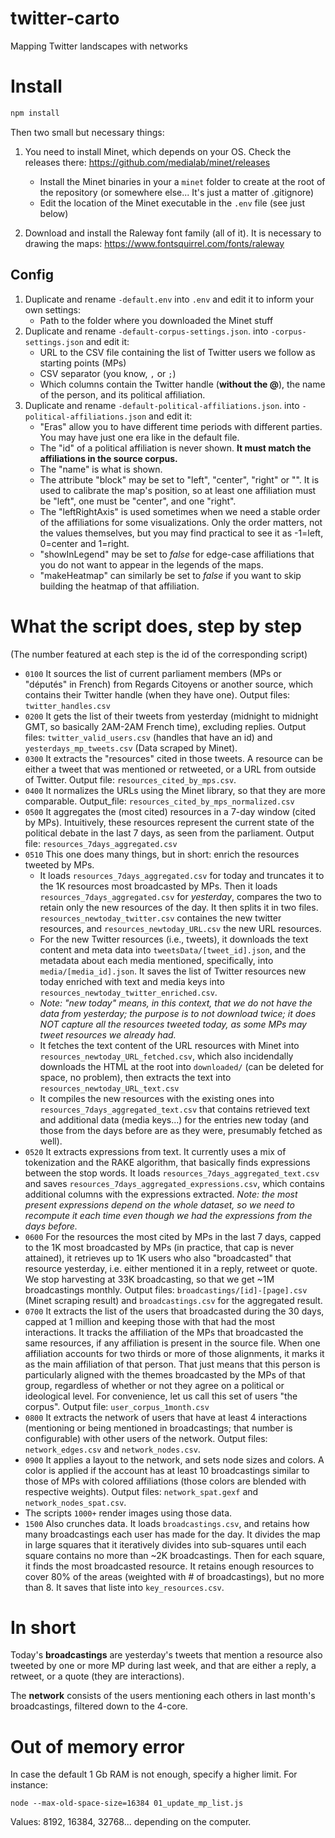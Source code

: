 # twitter-carto
Mapping Twitter landscapes with networks

# Install

```js
npm install
```

Then two small but necessary things:

1. You need to install Minet, which depends on your OS. Check the releases there: https://github.com/medialab/minet/releases
	* Install the Minet binaries in your a ```minet``` folder to create at the root of the repository (or somewhere else... It's just a matter of .gitignore)
	* Edit the location of the Minet executable in the ```.env``` file (see just below)

2. Download and install the Raleway font family (all of it). It is necessary to drawing the maps: https://www.fontsquirrel.com/fonts/raleway

## Config

1. Duplicate and rename ```-default.env``` into ```.env``` and edit it to inform your own settings:
	* Path to the folder where you downloaded the Minet stuff
2. Duplicate and rename ```-default-corpus-settings.json```.  into ```-corpus-settings.json``` and edit it:
	* URL to the CSV file containing the list of Twitter users we follow as starting points (MPs)
	* CSV separator (you know, ```,``` or ```;```)
	* Which columns contain the Twitter handle (**without the @**), the name of the person, and its political affiliation.
3. Duplicate and rename ```-default-political-affiliations.json```.  into ```-political-affiliations.json``` and edit it:
	* "Eras" allow you to have different time periods with different parties. You may have just one era like in the default file.
	* The "id" of a political affiliation is never shown. **It must match the affiliations in the source corpus.**
	* The "name" is what is shown.
	* The attribute "block" may be set to "left", "center", "right" or "". It is used to calibrate the map's position, so at least one affiliation must be "left", one must be "center", and one "right".
	* The "leftRightAxis" is used sometimes when we need a stable order of the affiliations for some visualizations. Only the order matters, not the values themselves, but you may find practical to see it as -1=left, 0=center and 1=right.
	* "showInLegend" may be set to *false* for edge-case affiliations that you do not want to appear in the legends of the maps.
	* "makeHeatmap" can similarly be set to *false* if you want to skip building the heatmap of that affiliation.

# What the script does, step by step

(The number featured at each step is the id of the corresponding script)

* ```0100``` It sources the list of current parliament members (MPs or "députés" in French) from Regards Citoyens or another source, which contains their Twitter handle (when they have one). Output files: ```twitter_handles.csv```
* ```0200``` It gets the list of their tweets from yesterday (midnight to midnight GMT, so basically 2AM-2AM French time), excluding replies. Output files: ```twitter_valid_users.csv``` (handles that have an id) and ```yesterdays_mp_tweets.csv``` (Data scraped by Minet).
* ```0300``` It extracts the "resources" cited in those tweets. A resource can be either a tweet that was mentioned or retweeted, or a URL from outside of Twitter. Output file: ```resources_cited_by_mps.csv```.
* ```0400``` It normalizes the URLs using the Minet library, so that they are more comparable. Output_file: ```resources_cited_by_mps_normalized.csv```
* ```0500``` It aggregates the (most cited) resources in a 7-day window (cited by MPs). Intuitively, these resources represent the current state of the political debate in the last 7 days, as seen from the parliament. Output file: ```resources_7days_aggregated.csv```
* ```0510``` This one does many things, but in short: enrich the resources tweeted by MPs.
	* It loads ```resources_7days_aggregated.csv``` for today and truncates it to the 1K resources most broadcasted by MPs. Then it loads ```resources_7days_aggregated.csv``` for *yesterday*, compares the two to retain only the new resources of the day. It then splits it in two files. ```resources_newtoday_twitter.csv``` containes the new twitter resources, and ```resources_newtoday_URL.csv``` the new URL resources.
	* For the new Twitter resources (i.e., tweets), it downloads the text content and meta data into ```tweetsData/[tweet_id].json```, and the metadata about each media mentioned, specifically, into ```media/[media_id].json```. It saves the list of Twitter resources new today enriched with text and media keys into ```resources_newtoday_twitter_enriched.csv```. 
	* *Note: "new today" means, in this context, that we do not have the data from yesterday; the purpose is to not download twice; it does NOT capture all the resources tweeted today, as some MPs may tweet resources we already had.*
	<!--* It downloads the thumbnails of each media new today into ```media-images/``` and saves the list of media from the Twitter resources new today into ```media_newtoday.csv```.-->
	* It fetches the text content of the URL resources with Minet into ```resources_newtoday_URL_fetched.csv```, which also incidendally downloads the HTML at the root into ```downloaded/``` (can be deleted for space, no problem), then extracts the text into ```resources_newtoday_URL_text.csv```
	* It compiles the new resources with the existing ones into ```resources_7days_aggregated_text.csv``` that contains retrieved text and additional data (media keys...) for the entries new today (and those from the days before are as they were, presumably fetched as well).
* ```0520``` It extracts expressions from text. It currently uses a mix of tokenization and the RAKE algorithm, that basically finds expressions between the stop words. It loads ```resources_7days_aggregated_text.csv``` and saves ```resources_7days_aggregated_expressions.csv```, which contains additional columns with the expressions extracted. *Note: the most present expressions depend on the whole dataset, so we need to recompute it each time even though we had the expressions from the days before.*
* ```0600``` For the resources the most cited by MPs in the last 7 days, capped to the 1K most broadcasted by MPs (in practice, that cap is never attained), it retrieves up to 1K users who also "broadcasted" that resource yesterday, i.e. either mentioned it in a reply, retweet or quote. We stop harvesting at 33K broadcasting, so that we get ~1M broadcastings monthly. Output files: ```broadcastings/[id]-[page].csv``` (Minet scraping result) and ```broadcastings.csv``` for the aggregated result. 
* ```0700``` It extracts the list of the users that broadcasted during the 30 days, capped at 1 million and keeping those with that had the most interactions. It tracks the affiliation of the MPs that broadcasted the same resources, if any affiliation is present in the source file. When one affiliation accounts for two thirds or more of those alignments, it marks it as the main affiliation of that person. That just means that this person is particularly aligned with the themes broadcasted by the MPs of that group, regardless of whether or not they agree on a political or ideological level. For convenience, let us call this set of users "the corpus". Output file: ```user_corpus_1month.csv```
* ```0800``` It extracts the network of users that have at least 4 interactions (mentioning or being mentioned in broadcastings; that number is configurable) with other users of the network. Output files: ```network_edges.csv``` and ```network_nodes.csv```.
* ```0900``` It applies a layout to the network, and sets node sizes and colors. A color is applied if the account has at least 10 broadcastings similar to those of MPs with colored affiliations (those colors are blended with respective weights). Output files: ```network_spat.gexf``` and ```network_nodes_spat.csv```.
* The scripts ```1000+``` render images using those data.
* ```1500``` Also crunches data. It loads ```broadcastings.csv```, and retains how many broadcastings each user has made for the day. It divides the map in large squares that it iteratively divides into sub-squares until each square contains no more than ~2K broadcastings. Then for each square, it finds the most broadcasted resource. It retains enough resources to cover 80% of the areas (weighted with # of broadcastings), but no more than 8. It saves that liste into ```key_resources.csv```.

# In short

Today's **broadcastings** are yesterday's tweets that mention a resource also tweeted by one or more MP during last week, and that are either a reply, a retweet, or a quote (they are interactions).

The **network** consists of the users mentioning each others in last month's broadcastings, filtered down to the 4-core.

# Out of memory error
In case the default 1 Gb RAM is not enough, specify a higher limit. For instance:
```
node --max-old-space-size=16384 01_update_mp_list.js
```
Values: 8192, 16384, 32768... depending on the computer.